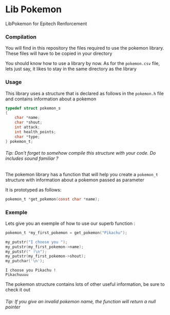 # Lib Pokemon
LibPokemon for Epitech Renforcement

### Compilation

You will find in this repository the files required to use the pokemon library. These files will have to be copied in your directory

You should know how to use a library by now.
As for the ``pokemon.csv`` file, lets just say, it likes to stay in the same directory as the library

### Usage

This library uses a structure that is declared as follows in the ``pokemon.h`` file and contains information about a pokemon
```C
typedef struct pokemon_s
{
    char *name;
    char *shout;
    int attack;
    int health_points;
    char *type;
} pokemon_t;
```
###### Tip: Don't forget to somehow compile this structure with your code. Do includes sound familiar ?


The pokemon library has a function that will help you create a ```pokemon_t``` structure with information about a pokemon passed as parameter

It is prototyped as follows:
```C
pokemon_t *get_pokemon(const char *name);
```

### Exemple

Lets give you an exemple of how to use our superb function :

```C
pokemon_t *my_first_pokemon = get_pokemon("Pikachu");

my_putstr("I choose you ");
my_putstr(my_first_pokemon->name);
my_putstr(" !\n");
my_putstr(my_first_pokemon->shout);
my_putchar('\n');
```

```
I choose you Pikachu !
Pikachuuuu
```

The pokemon structure contains lots of other useful information, be sure to check it out

###### Tip: If you give an invalid pokemon name, the function will return a null pointer
